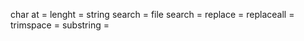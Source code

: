 char at = 
lenght  = 
string search  = 
file search  = 
replace  = 
replaceall = 
trimspace  = 
substring = 
